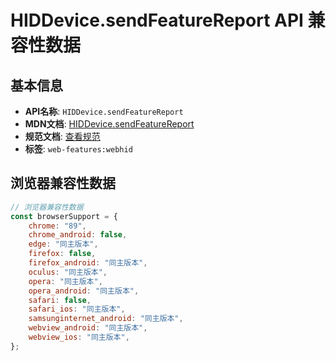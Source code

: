 # HIDDevice.sendFeatureReport API 兼容性数据

## 基本信息

- **API名称**: `HIDDevice.sendFeatureReport`
- **MDN文档**: [HIDDevice.sendFeatureReport](https://developer.mozilla.org/docs/Web/API/HIDDevice/sendFeatureReport)
- **规范文档**: [查看规范](https://wicg.github.io/webhid/#dom-hiddevice-sendfeaturereport)
- **标签**: `web-features:webhid`

## 浏览器兼容性数据

```javascript
// 浏览器兼容性数据
const browserSupport = {
    chrome: "89",
    chrome_android: false,
    edge: "同主版本",
    firefox: false,
    firefox_android: "同主版本",
    oculus: "同主版本",
    opera: "同主版本",
    opera_android: "同主版本",
    safari: false,
    safari_ios: "同主版本",
    samsunginternet_android: "同主版本",
    webview_android: "同主版本",
    webview_ios: "同主版本",
};

```

